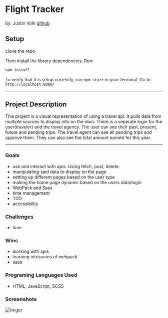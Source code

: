 # Flight Tracker
by: Justin Volk 
[github](https://github.com/jdvolk)
## Setup

clone the repo

Then install the library dependencies. Run:

```bash
npm install
```

To verify that it is setup correctly, run `npm start` in your terminal. Go to `http://localhost:8080/`
___
## Project Description
This project is a visual representation of using a travel api. It pulls data from multiple sources to display info on the dom. There is a seperate login for the user(traveler) and the travel agency. The user can see their past, present, future and pending trips. The travel agent can see all pending trips and approve them. They can also see the total amount earned for this year.
___
### Goals
- use and interact with apis. Using fetch, post, delete.
- manipulating said data to display on the page 
- setting up different pages based on the user type
- making the home page dynamic based on the users data/login
- WebPack and Sass
- time management
-  TDD
- accessibility
### Challenges
- time
### Wins
- working with apis
- learning intricacies of webpack
- sass
### Programing Languages Used
- HTML, JavaScript, SCSS
### Screenshots
![Imgur](https://i.imgur.com/qYrhcI4.png)
